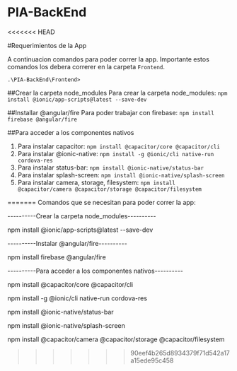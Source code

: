 # PIA-BackEnd
<<<<<<< HEAD


#Requerimientos de la App

A continuacion comandos para poder correr la app. Importante estos comandos los debera correrer en la carpeta `Frontend`.

`.\PIA-BackEnd\Frontend>`

##Crear la carpeta node_modules 
Para crear la carpeta node_modules: `npm install @ionic/app-scripts@latest --save-dev` 

##Installar @angular/fire
Para poder trabajar con firebase: `npm install firebase @angular/fire`
 
 ##Para acceder a los componentes nativos
1. Para instalar capacitor: `npm install @capacitor/core @capacitor/cli` 
2. Para instalar @ionic-native: `npm install -g @ionic/cli native-run cordova-res`
3. Para instalar status-bar: `npm install @ionic-native/status-bar`
4. Para instalar splash-screen: `npm install @ionic-native/splash-screen`
5. Para instalar camera, storage, filesystem: `npm install @capacitor/camera @capacitor/storage @capacitor/filesystem`

=======
Comandos que se necesitan para poder correr la app:

----------Crear la carpeta node_modules----------

npm install @ionic/app-scripts@latest --save-dev 

----------Instalar @angular/fire----------

npm install firebase @angular/fire 

----------Para acceder a los componentes nativos----------

npm install @capacitor/core @capacitor/cli 

npm install -g @ionic/cli native-run cordova-res

npm install @ionic-native/status-bar

npm install @ionic-native/splash-screen

npm install @capacitor/camera @capacitor/storage @capacitor/filesystem
>>>>>>> 90eef4b265d8934379f71d542a17a15ede95c458
